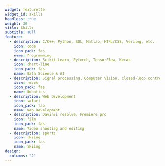 ```yaml
---
widget: featurette
widget_id: skills
headless: true
weight: 30
title: Skills
subtitle: null
feature:
  - description: C/C++, Python, SQL, Matlab, HTML/CSS, Verilog, etc.
    icon: code
    icon_pack: fas
    name: Programming
  - description: Scikit-Learn, Pytorch, TensorFlow, Keras
    icon: chart-line
    icon_pack: fas
    name: Data Science & AI
  - description: Signal processing, Computer Vision, closed-loop control, Power source, Sensors, Motors, EDA
    icon: robot
    icon_pack: fas
    name: Robotics
  - description: Web Development
    icon: safari
    icon_pack: fab
    name: Web Development
  - description: Davinci resolve, Premiere pro
    icon: film
    icon_pack: fas
    name: Video shooting and editing
  - description: sports
    icon: skiing
    icon_pack: fas
    name: Skiing
design:
  columns: "2"
---
```


